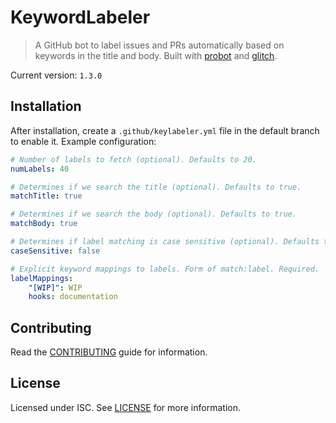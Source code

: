 # KeywordLabeler

> A GitHub bot to label issues and PRs automatically based on keywords in the title and body. Built with [probot](https://github.com/probot/probot) and [glitch](https://glitch.com).

Current version: `1.3.0`

## Installation

After installation, create a `.github/keylabeler.yml` file in the default branch to enable it.
Example configuration:

```yml
# Number of labels to fetch (optional). Defaults to 20.
numLabels: 40

# Determines if we search the title (optional). Defaults to true.
matchTitle: true

# Determines if we search the body (optional). Defaults to true.
matchBody: true

# Determines if label matching is case sensitive (optional). Defaults to true.
caseSensitive: false

# Explicit keyword mappings to labels. Form of match:label. Required.
labelMappings:
    "[WIP]": WIP
    hooks: documentation
```

## Contributing

Read the [CONTRIBUTING](CONTRIBUTING.md) guide for information.

## License

Licensed under ISC. See [LICENSE](LICENSE) for more information.
